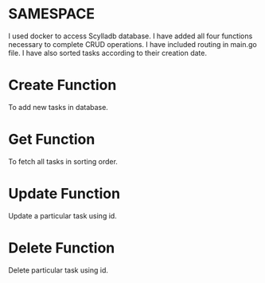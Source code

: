 # SAMESPACE
I used docker to access Scylladb database. I have added all four functions necessary to complete  CRUD operations. 
I have included routing in main.go file. 
I have also sorted tasks according to their creation date.

# Create Function
To add new tasks in database.

# Get Function 
To fetch all tasks in sorting order.

# Update Function
Update a particular task using id. 

# Delete Function
Delete particular task using id. 
